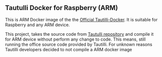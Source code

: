 
## Tautulli Docker for Raspberry (ARM)

This is ARM Docker image of the the [Official Tautilli-Docker](https://github.com/Tautulli/Tautulli-Docker). It is suitable for Raspberry and any ARM device.

This project, takes the source code from [Tautulli repository](https://github.com/Tautulli/Tautulli-Docker) and compile it for ARM device without perform any change to code. This means, still running the office source code provided by Tautilli. For unknown reasons Tautilli developers decided to not compile a ARM docker image
